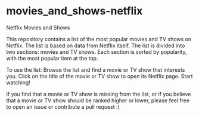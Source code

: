 # movies_and_shows-netflix

Netflix Movies and Shows


This repository contains a list of the most popular movies and TV shows on Netflix. The list is based on data from Netflix itself.
The list is divided into two sections: movies and TV shows. Each section is sorted by popularity, with the most popular item at the top.

To use the list:
Browse the list and find a movie or TV show that interests you.
Click on the title of the movie or TV show to open its Netflix page.
Start watching!

If you find that a movie or TV show is missing from the list, or if you believe that a movie or TV show should be ranked higher or lower, please feel free to open an issue or contribute a pull request :)
